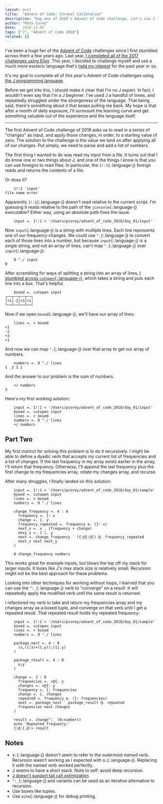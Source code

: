 ```yaml
---
layout: post
title:  "Advent of Code: Chronal Calibration"
description: "Day one of 2018's Advent of Code challenge. Let's use J to process a repeating sequence of changes."
author: "Pete Corey"
date:   2018-12-01
tags: ["J", "Advent of Code 2018"]
related: []
---
```


I've been a huge fan of the [Advent of Code](https://adventofcode.com/) challenges since I first stumbled across them a few years ago. Last year, [I completed all of the 2017 challenges using Elixir](https://github.com/pcorey/advent_of_code_2017). This year, I decided to challenge myself and use a much more esoteric language that's [held my interest](/blog/2018/04/16/writing-mandelbrot-factals-with-hooks-and-forks/) for the past year or so. 

It's my goal to complete all of this year's Advent of Code challenges using [the J programming language](http://jsoftware.com/).

Before we get into this, I should make it clear that I'm no J expert. In fact, I wouldn't even say that I'm a J beginner. I've used J a handful of times, and repeatedly struggled under the strangeness of the language. That being said, there's something about it that keeps pulling me back. My hope is that after a month of daily exposure, I'll surmount the learning curve and get something valuable out of the experience and the language itself.

----

The first Advent of Code challenge of 2018 asks us to read in a series of "changes" as input, and apply those changes, in order, to a starting value of zero. The solution to the challenge is the value we land on after applying all of our changes. Put simply, we need to parse and add a list of numbers.

The first thing I wanted to do was read my input from a file. It turns out that I do know one or two things about J, and one of the things I know is that you can use foreigns to read files. In particular, the `1!:1`{:.language-j} foreign reads and returns the contents of a file.

Or does it?

<pre class='language-j'><code class='language-j'>    1!:1 'input'
file name error
</code></pre>

Apparently `1!:1`{:.language-j} doesn't read relative to the current script. I'm guessing it reads relative to the path of the `jconsole`{:.language-j} executable? Either way, using an absolute path fixes the issue.

<pre class='language-j'><code class='language-j'>    input =. 1!:1 < '/Users/pcorey/advent_of_code_2018/day_01/input'
</code></pre>

Now `input`{:.language-j} is a string with multiple lines. Each line represents one of our frequency changes. We could use `".`{:.language-j} to convert each of those lines into a number, but because `input`{:.language-j} is a single string, and not an array of lines, can't map `".`{:.language-j} over `input`{:.language-j}:

<pre class='language-j'><code class='language-j'>    0 "./ input
0
</code></pre>

After scrambling for ways of splitting a string into an array of lines, [I stumbled across `cutopen`{:.language-j}](http://www.jsoftware.com/help/primer/files.htm), which takes a string and puts each line into a box. That's helpful.

<pre class='language-j'><code class='language-j'>    boxed =. cutopen input
┌──┬──┬──┬──┐
│+1│-2│+3│+1│
└──┴──┴──┴──┘
</code></pre>

Now if we open `boxed`{:.language-j}, we'll have our array of lines:

<pre class='language-j'><code class='language-j'>    lines =. > boxed
+1
-2
+3
+1
</code></pre>

And now we can map `".`{:.language-j} over that array to get our array of numbers.

<pre class='language-j'><code class='language-j'>    numbers =. 0 "./ lines
1 _2 3 1
</code></pre>

And the answer to our problem is the sum of numbers.

<pre class='language-j'><code class='language-j'>    +/ numbers
3
</code></pre>

Here's my first working solution:

<pre class='language-j'><code class='language-j'>    input =. 1!:1 < '/Users/pcorey/advent_of_code_2018/day_01/input'
    boxed =. cutopen input
    lines =. > boxed
    numbers =. 0 "./ lines
    +/ numbers
</code></pre>

## Part Two

My first instinct for solving this problem is to do it recursively. I might be able to define a dyadic verb that accepts my current list of frequencies and a list of changes. If the last frequency in my array exists earlier in the array, I'll return that frequency. Otherwise, I'll append the last frequency plus the first change to my frequencies array, rotate my changes array, and recurse.

After many struggles, I finally landed on this solution:

<pre class='language-j'><code class='language-j'>    input =. 1!:1 < '/Users/pcorey/advent_of_code_2018/day_01/sample'
    boxed =. cutopen input
    lines =. > boxed
    numbers =. 0 "./ lines

    change_frequency =. 4 : 0
      frequency =. {: x
      change =. {. y
      frequency_repeated =. frequency e. (}: x)
      next_x =. x , (frequency + change)
      nexy_y =. 1 |. y
      next =. change_frequency ` ({:@}:@[) @. frequency_repeated
      next_x next next_y
    )

    0 change_frequency numbers
</code></pre>

This works great for example inputs, but blows the top off my stack for larger inputs. It looks like J's max stack size is relatively small. Recursion might not be the best approach for these problems.

Looking into other techniques for working without loops, I learned that you can use the `^:_`{:.language-j} verb to "converge" on a result. It will repeatedly apply the modified verb until the same result is returned.

I refactored my verb to take and return my frequencies array and my changes array as a boxed tuple, and converge on that verb until I get a repeated result. That repeated result holds my repeated frequency:

<pre class='language-j'><code class='language-j'>    input =. 1!:1 < '/Users/pcorey/advent_of_code_2018/day_01/sample'
    boxed =. cutopen input
    lines =. > boxed
    numbers =. 0 "./ lines

    package_next =. 4 : 0
      (x,({:x)+({.y));(1|.y)
    )

    package_result =. 4 : 0
      x;y
    )

    change =. 3 : 0
      frequencies =. >@{. y
      changes =. >@{: y
      frequency =. {: frequencies
      change =. {. changes
      repeated =. frequency e. (}: frequencies)
      next =. package_next ` package_result @. repeated
      frequencies next changes
    )

    result =. change^:_ (0;numbers)
    echo 'Repeated frequency:'
    {:@:{.@:> result
</code></pre>

## Notes

- `$:`{:.language-j} doesn't seem to refer to the outermost *named* verb. Recursion wasn't working as I expected with `$:`{:.language-j}. Replacing it with the named verb worked perfectly.
- J seems to have a short stack. Note to self: avoid deep recursion.
- [J doesn't support tail call optimization](http://jsoftware.2058.n7.nabble.com/tail-recursion-TCO-td22820.html).
- `^:_`{:.language-j} and variants can be used as an iterative alternative to recursion.
- Use boxes like tuples.
- Use `echo`{:.language-j} for debug printing.
